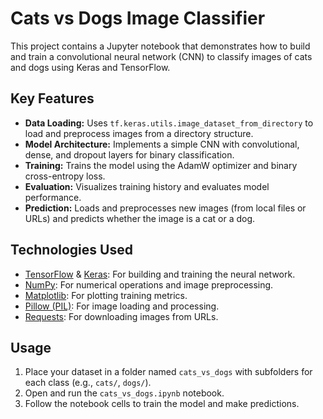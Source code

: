 # Cats vs Dogs Image Classifier

This project contains a Jupyter notebook that demonstrates how to build and train a convolutional neural network (CNN) to classify images of cats and dogs using Keras and TensorFlow.

## Key Features

- **Data Loading:** Uses `tf.keras.utils.image_dataset_from_directory` to load and preprocess images from a directory structure.
- **Model Architecture:** Implements a simple CNN with convolutional, dense, and dropout layers for binary classification.
- **Training:** Trains the model using the AdamW optimizer and binary cross-entropy loss.
- **Evaluation:** Visualizes training history and evaluates model performance.
- **Prediction:** Loads and preprocesses new images (from local files or URLs) and predicts whether the image is a cat or a dog.

## Technologies Used

- [TensorFlow](https://www.tensorflow.org/) & [Keras](https://keras.io/): For building and training the neural network.
- [NumPy](https://numpy.org/): For numerical operations and image preprocessing.
- [Matplotlib](https://matplotlib.org/): For plotting training metrics.
- [Pillow (PIL)](https://python-pillow.org/): For image loading and processing.
- [Requests](https://docs.python-requests.org/): For downloading images from URLs.

## Usage

1. Place your dataset in a folder named `cats_vs_dogs` with subfolders for each class (e.g., `cats/`, `dogs/`).
2. Open and run the `cats_vs_dogs.ipynb` notebook.
3. Follow the notebook cells to train the model and make predictions.
